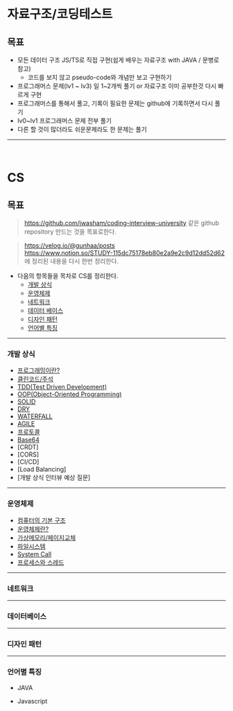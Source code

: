 # 자료구조/코딩테스트

## 목표
- 모든 데이터 구조 JS/TS로 직접 구현(쉽게 배우는 자료구조 with JAVA / 문병로 참고)
  - 코드를 보지 않고 pseudo-code와 개념만 보고 구현하기
- 프로그래머스 문제(lv1 ~ lv3) 일 1~2개씩 풀기 or 자료구조 이미 공부한것 다시 빠르게 구현
- 프로그래머스를 통해서 풀고, 기록이 필요한 문제는 github에 기록하면서 다시 풀기
- lv0~lv1 프로그래머스 문제 전부 풀기
- 다른 할 것이 많더라도 쉬운문제라도 한 문제는 풀기

---

<br>


# CS

## 목표

> https://github.com/jwasham/coding-interview-university 같은 github repository 만드는 것을 목표로한다.

> https://velog.io/@gunhaa/posts<br>
> https://www.notion.so/STUDY-115dc75178eb80e2a9e2c9d12dd52d62 에 정리된 내용을 다시 한번 정리한다.


- 다음의 항목들을 목차로 CS를 정리한다.
   - [개발 상식](#개발-상식)
   - [운영체제](#운영체제)
   - [네트워크](#네트워크)
   - [데이터 베이스](#데이터베이스)
   - [디자인 패턴](#디자인-패턴)
   - [언어별 특징](#언어별-특징)

---

### 개발 상식
- [프로그래밍이란?](CS/CommonSense/Programing.md)
- [클린코드/주석](CS/CommonSense/CleanCode.md)
- [TDD(Test Driven Development)](CS/CommonSense/TDD.md)
- [OOP(Object-Oriented Programming)](CS/CommonSense/OOP.md)
- [SOLID](CS/CommonSense/SOLID.md)
- [DRY](CS/CommonSense/DRY.md)
- [WATERFALL](CS/CommonSense/WaterFall.md)
- [AGILE](CS/CommonSense/Agile.md) 
- [프로토콜](CS/CommonSense/Protocol.md)
- [Base64](CS/CommonSense/Base64.md)
- [CRDT]
- [CORS]
- [CI/CD]
- [Load Balancing]
- [개발 상식 인터뷰 예상 질문]


---

### 운영체제

- [컴퓨터의 기본 구조](CS/OS/Computer.md)
- [운영체제란?](CS/OS/OperationSystem.md)
- [가상메모리/페이지교체](CS/OS/paging.md)
- [파일시스템](CS/OS/File.md)
- [System Call](CS/OS/SystemCall.md)
- [프로세스와 스레드](CS/OS/Process&Thread.md)

---

### 네트워크


---

### 데이터베이스

---

### 디자인 패턴

--- 

### 언어별 특징

- JAVA

- Javascript
